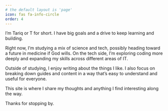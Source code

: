 ```yaml
---
# the default layout is 'page'
icon: fas fa-info-circle
order: 4
---
```


I’m Tariq or T for short. I have big goals and a drive to keep learning and building.

Right now, I’m studying a mix of science and tech, possibly heading toward a future in medicine if God wills. On the tech side, I’m exploring coding more deeply and expanding my skills across different areas of IT.

Outside of studying, I enjoy writing about the things I like. I also focus on breaking down guides and content in a way that’s easy to understand and useful for everyone.

This site is where I share my thoughts and anything I find interesting along the way.

Thanks for stopping by.
